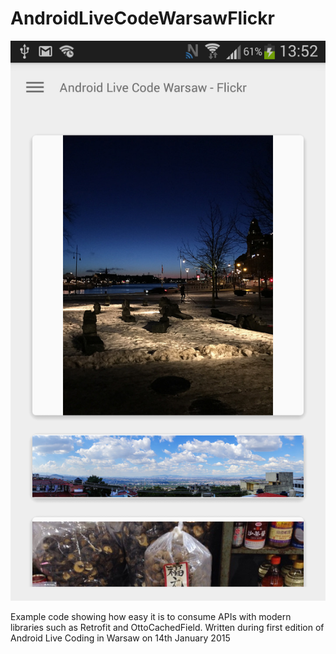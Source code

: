 # AndroidLiveCodeWarsawFlickr

![Application screenshot](website/static/sample.png)

Example code showing how easy it is to consume APIs with modern libraries such as Retrofit and OttoCachedField. Written during first edition of Android Live Coding in Warsaw on 14th January 2015



